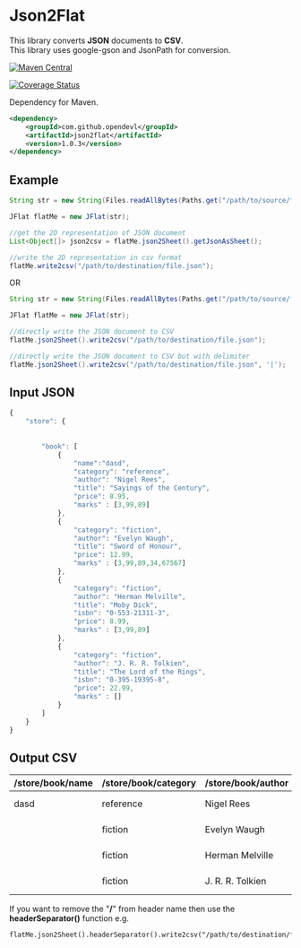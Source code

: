 # Json2Flat
This library converts **JSON** documents to **CSV**.  
This library uses google-gson and JsonPath for conversion.  

[![Maven Central](https://maven-badges.herokuapp.com/maven-central/com.github.opendevl/json2flat/badge.svg)](https://maven-badges.herokuapp.com/maven-central/com.github.opendevl/json2flat)

[![Coverage Status](https://coveralls.io/repos/github/opendevl/Json2Flat/badge.svg?branch=master)](https://coveralls.io/github/opendevl/Json2Flat?branch=master)

Dependency for Maven. 
```xml
<dependency>
    <groupId>com.github.opendevl</groupId>
    <artifactId>json2flat</artifactId>
    <version>1.0.3</version>
</dependency>
```

Example
----------
```java
String str = new String(Files.readAllBytes(Paths.get("/path/to/source/file.json")));

JFlat flatMe = new JFlat(str);

//get the 2D representation of JSON document
List<Object[]> json2csv = flatMe.json2Sheet().getJsonAsSheet();

//write the 2D representation in csv format
flatMe.write2csv("/path/to/destination/file.json");
```
OR
```java
String str = new String(Files.readAllBytes(Paths.get("/path/to/source/file.json")));

JFlat flatMe = new JFlat(str);

//directly write the JSON document to CSV
flatMe.json2Sheet().write2csv("/path/to/destination/file.json");

//directly write the JSON document to CSV but with delimiter
flatMe.json2Sheet().write2csv("/path/to/destination/file.json", '|');
```
Input JSON
----------
```javascript
{
    "store": {
	    
	    
		"book": [
		    {
		        "name":"dasd",
		        "category": "reference",
		        "author": "Nigel Rees",
		        "title": "Sayings of the Century",
		        "price": 8.95,
		        "marks" : [3,99,89]
		    },
		    {
		        "category": "fiction",
		        "author": "Evelyn Waugh",
		        "title": "Sword of Honour",
		        "price": 12.99,
		        "marks" : [3,99,89,34,67567]
		    },
		    {
		        "category": "fiction",
		        "author": "Herman Melville",
		        "title": "Moby Dick",
		        "isbn": "0-553-21311-3",
		        "price": 8.99,
		        "marks" : [3,99,89]
		    },
		    {
		        "category": "fiction",
		        "author": "J. R. R. Tolkien",
		        "title": "The Lord of the Rings",
		        "isbn": "0-395-19395-8",
		        "price": 22.99,
		        "marks" : []
		    }
		]
	}
}
```
Output CSV
----------
| /store/book/name | /store/book/category | /store/book/author | /store/book/title      | /store/book/price | /store/book/marks/0 | /store/book/marks/1 | /store/book/marks/2 | /store/book/marks/3 | /store/book/marks/4 | /store/book/isbn |
|------------------|----------------------|--------------------|------------------------|-------------------|---------------------|---------------------|---------------------|---------------------|---------------------|------------------|
| dasd             | reference            | Nigel Rees         | Sayings of the Century | 8.95              | 3                   | 99                  | 89                  |                     |                     |                  |
|                  | fiction              | Evelyn Waugh       | Sword of Honour        | 12.99             | 3                   | 99                  | 89                  | 34                  | 67567               |                  |
|                  | fiction              | Herman Melville    | Moby Dick              | 8.99              | 3                   | 99                  | 89                  |                     |                     | 0-553-21311-3    |
|                  | fiction              | J. R. R. Tolkien   | The Lord of the Rings  | 22.99             |                     |                     |                     |                     |                     | 0-395-19395-8    |
If you want to remove the "**/**" from header name then use the **headerSeparator()** function e.g.
```
flatMe.json2Sheet().headerSeparator().write2csv("/path/to/destination/file.json");
```
